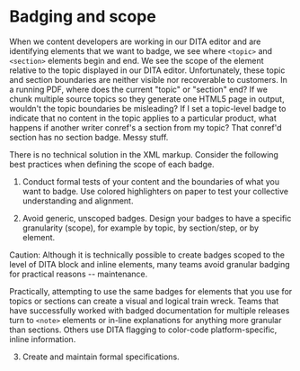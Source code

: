 # Badging and scope 

When we content developers are working in our DITA editor and are identifying elements that we want to badge, we see where `<topic>` and `<section>` elements begin and end. We see the scope of the element relative to the topic displayed in our DITA editor. Unfortunately, these topic and section boundaries are neither visible nor recoverable to customers. In a running PDF, where does the current "topic" or "section" end? If we chunk multiple source topics so they generate one HTML5 page in output, wouldn't the topic boundaries be misleading? If I set a topic-level badge to indicate that no content in the topic applies to a particular product, what happens if another writer conref's a section from my topic? That conref'd section has no section badge. Messy stuff. 

There is no technical solution in the XML markup. Consider the following best practices when defining the scope of each badge.

1. Conduct formal tests of your content and the boundaries of what you want to badge. Use colored highlighters on paper to test your collective understanding and alignment. 

2. Avoid generic, unscoped badges. Design your badges to have a specific granularity (scope), for example by topic, by section/step, or by element.

  Caution: Although it is technically possible to create badges scoped to the level of DITA block and inline elements, many teams avoid granular badging for practical reasons -- maintenance.
 
  Practically, attempting to use the same badges for elements that you use for topics or sections can create a visual and logical train wreck. Teams that have successfully worked with badged documentation for multiple releases turn to `<note>` elements or in-line explanations for anything more granular than sections. Others use DITA flagging to color-code platform-specific, inline information.

3. Create and maintain formal specifications. 